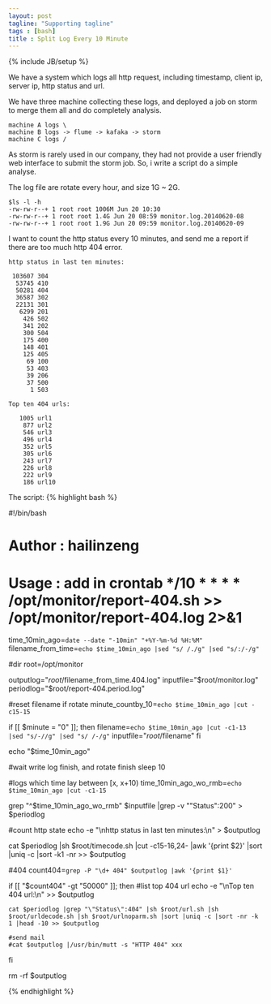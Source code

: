```yaml
---
layout: post
tagline: "Supporting tagline"
tags : [bash]
title : Split Log Every 10 Minute
---
```

{% include JB/setup %}

We have a system which logs all http request, including timestamp, client ip, server ip, http status and url. 

We have three machine collecting these logs, and deployed a job on storm to merge them all and do completely analysis.

    machine A logs \
    machine B logs -> flume -> kafaka -> storm
    machine C logs /

As storm is rarely used in our company, they had not provide a user friendly web interface to submit the storm job. So, i write a script do a simple analyse.

The log file are rotate every hour, and size 1G ~ 2G.

	$ls -l -h
	-rw-rw-r--+ 1 root root 1006M Jun 20 10:30 
	-rw-rw-r--+ 1 root root 1.4G Jun 20 08:59 monitor.log.20140620-08
	-rw-rw-r--+ 1 root root 1.9G Jun 20 09:59 monitor.log.20140620-09

I want to count the http status every 10 minutes, and send me a report if there are too much http 404 error.

	http status in last ten minutes:

	 103607 304
	  53745 410
	  50281 404
	  36587 302
	  22131 301
	   6299 201
	    426 502
	    341 202
	    300 504
	    175 400
	    148 401
	    125 405
	     69 100
	     53 403
	     39 206
	     37 500
	      1 503

	Top ten 404 urls:

	   1005 url1
	    877 url2
	    546 url3
	    496 url4
	    352 url5
	    305 url6
	    243 url7
	    226 url8
	    222 url9
	    186 url10

The script:
{% highlight bash %}

#!/bin/bash

# Author : hailinzeng
# Usage : add in crontab */10 * * * * /opt/monitor/report-404.sh >> /opt/monitor/report-404.log 2>&1

time_10min_ago=`date --date "-10min" "+%Y-%m-%d %H:%M"`
filename_from_time=`echo $time_10min_ago |sed "s/ /./g" |sed "s/:/-/g"`

#dir
root=/opt/monitor

outputlog="$root/$filename_from_time.404.log"
inputfile="$root/monitor.log"
periodlog="$root/report-404.period.log"

#reset filename if rotate
minute_countby_10=`echo $time_10min_ago |cut -c15-15`

if [[ $minute = "0" ]]; then
    filename=`echo $time_10min_ago |cut -c1-13 |sed "s/-//g" |sed "s/ /-/g"`
    inputfile="$root/$filename"
fi

echo "$time_10min_ago"

#wait write log finish, and rotate finish
sleep 10

#logs which time lay between [x, x+10)
time_10min_ago_wo_rmb=`echo $time_10min_ago |cut -c1-15`

grep "^$time_10min_ago_wo_rmb" $inputfile |grep -v "\"Status\":200" > $periodlog

#count http state
echo -e "\nhttp status in last ten minutes:\n" > $outputlog

cat $periodlog |sh $root/timecode.sh |cut -c15-16,24- |awk '{print $2}' |sort |uniq -c |sort -k1 -nr >> $outputlog

#404
count404=`grep -P "\d+ 404" $outputlog |awk '{print $1}'`

if [[ "$count404" -gt "50000" ]]; then
    #list top 404 url
    echo -e "\nTop ten 404 url:\n" >> $outputlog

    cat $periodlog |grep "\"Status\":404" |sh $root/url.sh |sh $root/urldecode.sh |sh $root/urlnoparm.sh |sort |uniq -c |sort -nr -k 1 |head -10 >> $outputlog

    #send mail
    #cat $outputlog |/usr/bin/mutt -s "HTTP 404" xxx
fi

rm -rf $outputlog

{% endhighlight %}
